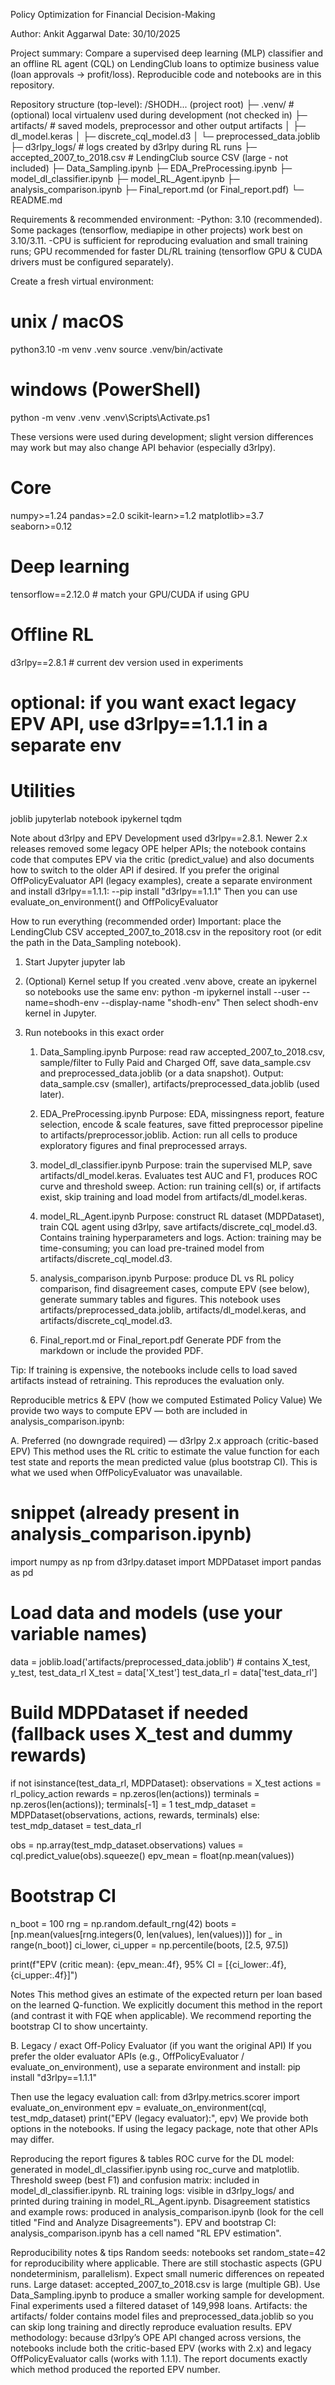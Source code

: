 Policy Optimization for Financial Decision-Making

Author: Ankit Aggarwal
Date: 30/10/2025

Project summary:
Compare a supervised deep learning (MLP) classifier and an offline RL agent (CQL) on LendingClub loans to optimize business value (loan approvals → profit/loss). Reproducible code and notebooks are in this repository.

Repository structure (top-level):
/SHODH... (project root)
├─ .venv/                     # (optional) local virtualenv used during development (not checked in)
├─ artifacts/                 # saved models, preprocessor and other output artifacts
│  ├─ dl_model.keras
│  ├─ discrete_cql_model.d3
│  └─ preprocessed_data.joblib
├─ d3rlpy_logs/               # logs created by d3rlpy during RL runs
├─ accepted_2007_to_2018.csv  # LendingClub source CSV (large - not included)
├─ Data_Sampling.ipynb
├─ EDA_PreProcessing.ipynb
├─ model_dl_classifier.ipynb
├─ model_RL_Agent.ipynb
├─ analysis_comparison.ipynb
├─ Final_report.md (or Final_report.pdf)
└─ README.md


Requirements & recommended environment:
-Python: 3.10 (recommended). Some packages (tensorflow, mediapipe in other projects) work best on 3.10/3.11.
-CPU is sufficient for reproducing evaluation and small training runs; GPU recommended for faster DL/RL training (tensorflow GPU & CUDA drivers must be configured separately).

Create a fresh virtual environment:
# unix / macOS
python3.10 -m venv .venv
source .venv/bin/activate

# windows (PowerShell)
python -m venv .venv
.venv\Scripts\Activate.ps1


These versions were used during development; slight version differences may work but may also change API behavior (especially d3rlpy).
# Core
numpy>=1.24
pandas>=2.0
scikit-learn>=1.2
matplotlib>=3.7
seaborn>=0.12

# Deep learning
tensorflow==2.12.0    # match your GPU/CUDA if using GPU

# Offline RL
d3rlpy==2.8.1         # current dev version used in experiments

# optional: if you want exact legacy EPV API, use d3rlpy==1.1.1 in a separate env

# Utilities
joblib
jupyterlab
notebook
ipykernel
tqdm


Note about d3rlpy and EPV
Development used d3rlpy==2.8.1. Newer 2.x releases removed some legacy OPE helper APIs; the notebook contains code that computes EPV via the critic (predict_value) and also documents how to switch to the older API if desired.
If you prefer the original OffPolicyEvaluator API (legacy examples), create a separate environment and install d3rlpy==1.1.1:
--pip install "d3rlpy==1.1.1"
Then you can use evaluate_on_environment() and OffPolicyEvaluator

How to run everything (recommended order)
Important: place the LendingClub CSV accepted_2007_to_2018.csv in the repository root (or edit the path in the Data_Sampling notebook).

1. Start Jupyter
   jupyter lab
2. (Optional) Kernel setup
   If you created .venv above, create an ipykernel so notebooks use the same env:
   python -m ipykernel install --user --name=shodh-env --display-name "shodh-env"
   Then select shodh-env kernel in Jupyter.
3. Run notebooks in this exact order

   1) Data_Sampling.ipynb
      Purpose: read raw accepted_2007_to_2018.csv, sample/filter to Fully Paid and Charged Off, save data_sample.csv and preprocessed_data.joblib (or a data snapshot).
      Output: data_sample.csv (smaller), artifacts/preprocessed_data.joblib (used later).

   2) EDA_PreProcessing.ipynb
      Purpose: EDA, missingness report, feature selection, encode & scale features, save fitted preprocessor pipeline to artifacts/preprocessor.joblib.
      Action: run all cells to produce exploratory figures and final preprocessed arrays.

   3) model_dl_classifier.ipynb
      Purpose: train the supervised MLP, save artifacts/dl_model.keras. Evaluates test AUC and F1, produces ROC curve and threshold sweep.
      Action: run training cell(s) or, if artifacts exist, skip training and load model from artifacts/dl_model.keras.

   4) model_RL_Agent.ipynb
      Purpose: construct RL dataset (MDPDataset), train CQL agent using d3rlpy, save artifacts/discrete_cql_model.d3. Contains training hyperparameters and logs.
      Action: training may be time-consuming; you can load pre-trained model from artifacts/discrete_cql_model.d3.

   5) analysis_comparison.ipynb
      Purpose: produce DL vs RL policy comparison, find disagreement cases, compute EPV (see below), generate summary tables and figures. This notebook uses artifacts/preprocessed_data.joblib, artifacts/dl_model.keras, and artifacts/discrete_cql_model.d3.

   6) Final_report.md or Final_report.pdf
      Generate PDF from the markdown or include the provided PDF.

Tip: If training is expensive, the notebooks include cells to load saved artifacts instead of retraining. This reproduces the evaluation only.


Reproducible metrics & EPV (how we computed Estimated Policy Value)
We provide two ways to compute EPV — both are included in analysis_comparison.ipynb:

A. Preferred (no downgrade required) — d3rlpy 2.x approach (critic-based EPV)
This method uses the RL critic to estimate the value function for each test state and reports the mean predicted value (plus bootstrap CI). This is what we used when OffPolicyEvaluator was unavailable.
# snippet (already present in analysis_comparison.ipynb)
import numpy as np
from d3rlpy.dataset import MDPDataset
import pandas as pd

# Load data and models (use your variable names)
data = joblib.load('artifacts/preprocessed_data.joblib')   # contains X_test, y_test, test_data_rl
X_test = data['X_test']
test_data_rl = data['test_data_rl']

# Build MDPDataset if needed (fallback uses X_test and dummy rewards)
if not isinstance(test_data_rl, MDPDataset):
    observations = X_test
    actions = rl_policy_action
    rewards = np.zeros(len(actions))
    terminals = np.zeros(len(actions)); terminals[-1] = 1
    test_mdp_dataset = MDPDataset(observations, actions, rewards, terminals)
else:
    test_mdp_dataset = test_data_rl

obs = np.array(test_mdp_dataset.observations)
values = cql.predict_value(obs).squeeze()
epv_mean = float(np.mean(values))

# Bootstrap CI
n_boot = 100
rng = np.random.default_rng(42)
boots = [np.mean(values[rng.integers(0, len(values), len(values))]) for _ in range(n_boot)]
ci_lower, ci_upper = np.percentile(boots, [2.5, 97.5])

print(f"EPV (critic mean): {epv_mean:.4f}, 95% CI = [{ci_lower:.4f}, {ci_upper:.4f}]")

Notes
This method gives an estimate of the expected return per loan based on the learned Q-function. We explicitly document this method in the report (and contrast it with FQE when applicable).
We recommend reporting the bootstrap CI to show uncertainty.

B. Legacy / exact Off-Policy Evaluator (if you want the original API)
   If you prefer the older evaluator APIs (e.g., OffPolicyEvaluator / evaluate_on_environment), use a separate environment and install: pip install "d3rlpy==1.1.1"

   Then use the legacy evaluation call:
   from d3rlpy.metrics.scorer import evaluate_on_environment
   epv = evaluate_on_environment(cql, test_mdp_dataset)
   print("EPV (legacy evaluator):", epv)
   We provide both options in the notebooks. If using the legacy package, note that other APIs may differ.


Reproducing the report figures & tables
   ROC curve for the DL model: generated in model_dl_classifier.ipynb using roc_curve and matplotlib.
   Threshold sweep (best F1) and confusion matrix: included in model_dl_classifier.ipynb.
   RL training logs: visible in d3rlpy_logs/ and printed during training in model_RL_Agent.ipynb.
   Disagreement statistics and example rows: produced in analysis_comparison.ipynb (look for the cell titled "Find and Analyze Disagreements").
   EPV and bootstrap CI: analysis_comparison.ipynb has a cell named "RL EPV estimation".

Reproducibility notes & tips
   Random seeds: notebooks set random_state=42 for reproducibility where applicable. There are still stochastic aspects (GPU nondeterminism, parallelism). Expect small numeric differences on repeated runs.
   Large dataset: accepted_2007_to_2018.csv is large (multiple GB). Use Data_Sampling.ipynb to produce a smaller working sample for development. Final experiments used a filtered dataset of 149,998 loans.
   Artifacts: the artifacts/ folder contains model files and preprocessed_data.joblib so you can skip long training and directly reproduce evaluation results.
   EPV methodology: because d3rlpy’s OPE API changed across versions, the notebooks include both the critic-based EPV (works with 2.x) and legacy OffPolicyEvaluator calls (works with 1.1.1). The report documents exactly which method produced the reported EPV number.   
   

